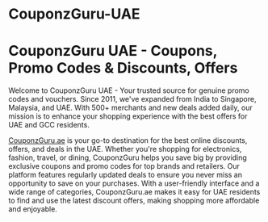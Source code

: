 # CouponzGuru-UAE
<h1>CouponzGuru UAE - Coupons, Promo Codes & Discounts, Offers </h1>
<p>Welcome to CouponzGuru UAE - Your trusted source for genuine promo codes and vouchers. Since 2011, we've expanded from India to Singapore, Malaysia, and UAE. With 500+ merchants and new deals added daily, our mission is to enhance your shopping experience with the best offers for UAE and GCC residents.

<a href="https://www.couponzguru.ae/">CouponzGuru.ae</a> is your go-to destination for the best online discounts, offers, and deals in the UAE. Whether you're shopping for electronics, fashion, travel, or dining, CouponzGuru helps you save big by providing exclusive coupons and promo codes for top brands and retailers. Our platform features regularly updated deals to ensure you never miss an opportunity to save on your purchases. With a user-friendly interface and a wide range of categories, CouponzGuru.ae makes it easy for UAE residents to find and use the latest discount offers, making shopping more affordable and enjoyable.</p>
